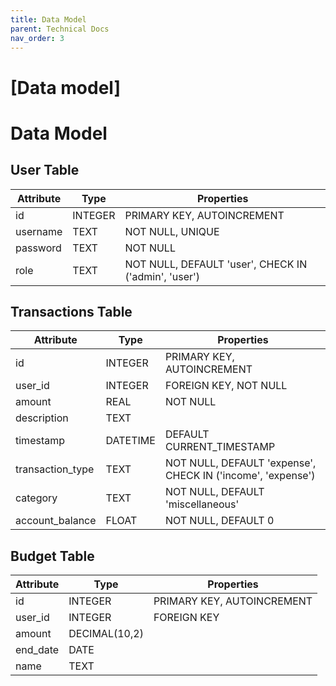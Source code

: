 ```yaml
---
title: Data Model
parent: Technical Docs
nav_order: 3
---
```




# [Data model]
# Data Model

## 

## User Table

| Attribute  | Type          | Properties                                        |
|-----------|---------------|---------------------------------------------------|
| id        | INTEGER       | PRIMARY KEY, AUTOINCREMENT                        |
| username  | TEXT          | NOT NULL, UNIQUE                                  |
| password  | TEXT          | NOT NULL                                          |
| role      | TEXT          | NOT NULL, DEFAULT 'user', CHECK IN ('admin', 'user') |

## Transactions Table

| Attribute       | Type     | Properties                                                                 |
|-----------------|----------|----------------------------------------------------------------------------|
| id              | INTEGER  | PRIMARY KEY, AUTOINCREMENT                                                 |
| user_id         | INTEGER  | FOREIGN KEY, NOT NULL                                                      |
| amount          | REAL     | NOT NULL                                                                   |
| description     | TEXT     |                                                                            |
| timestamp       | DATETIME | DEFAULT CURRENT_TIMESTAMP                                                  |
| transaction_type| TEXT     | NOT NULL, DEFAULT 'expense', CHECK IN ('income', 'expense')                |
| category        | TEXT     | NOT NULL, DEFAULT 'miscellaneous'                                          |
| account_balance | FLOAT    | NOT NULL, DEFAULT 0                                                        |

## Budget Table

| Attribute | Type           | Properties                            |
|-----------|----------------|---------------------------------------|
| id        | INTEGER        | PRIMARY KEY, AUTOINCREMENT            |
| user_id   | INTEGER        | FOREIGN KEY                           |
| amount    | DECIMAL(10,2)  |                                       |
| end_date  | DATE           |                                       |
| name      | TEXT           |                                       |

